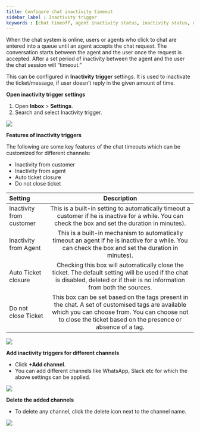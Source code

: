```yaml
---
title: Configure chat inactivity timeout
sidebar_label : Inactivity trigger
keywords : [chat timeoff, agent inactivity status, inactivity status, no agent reply, no user reply]
---
```


When the chat system is online, users or agents who click to chat are entered into a queue until an agent accepts the chat request. The conversation starts between the agent and the user once the request is accepted. After a set period of inactivity between the agent and the user the chat session will “timeout.” 

This can be configured in **Inactivity trigger** settings. It is used to inactivate the ticket/message, if user doesn’t reply in the given amount of time.

**Open inactivity trigger settings**

1. Open **Inbox** > **Settings**. 
2. Search and select Inactivity trigger. 


![](https://i.imgur.com/zw6AOj5.jpg)

**Features of inactivity triggers** 


The following are some key features of the chat timeouts which can be customized for different channels: 

- Inactivity from customer
- Inactivity from agent
- Auto ticket closure
- Do not close ticket

| Setting | Description |
|:-------- |:--------:|
| Inactivity from customer | This is a built-in setting to automatically timeout a customer if he is inactive for a while. You can check the box and set the duration in minutes).   |
| Inactivity from Agent    | This is a built-in mechanism to automatically timeout an agent if he is inactive for a while. You can check the box and set the duration in minutes). |
| Auto Ticket closure | Checking this box will automatically close the ticket. The default setting will be used if the chat is disabled, deleted or if their is no information from both the sources. |
| Do not close Ticket | This box can be set based on the tags present in the chat. A set of customised tags are available which you can choose from. You can choose not to close the ticket based on the presence or absence of a tag.|

![](https://i.imgur.com/uLBwAMk.png)

**Add inactivity triggers for different channels**

- Click **+Add channel**. 
- You can add different channels like WhatsApp, Slack etc for which the above settings can be applied.

![](https://i.imgur.com/fGl18Fz.png)

**Delete the added channels**

- To delete any channel, click the delete icon next to the channel name. 

![](https://i.imgur.com/DNCooqE.png)
